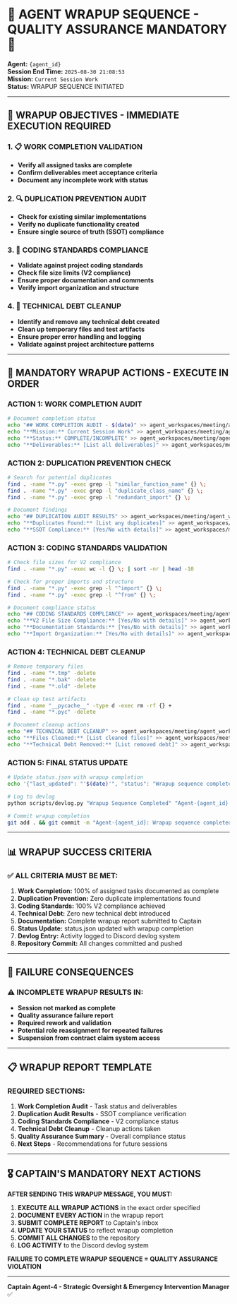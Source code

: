 # 🚨 **AGENT WRAPUP SEQUENCE - QUALITY ASSURANCE MANDATORY** 🚨

**Agent:** `{agent_id}`  
**Session End Time:** `2025-08-30 21:08:53`  
**Mission:** `Current Session Work`  
**Status:** WRAPUP SEQUENCE INITIATED  

---

## 🎯 **WRAPUP OBJECTIVES - IMMEDIATE EXECUTION REQUIRED**

### **1. 📋 WORK COMPLETION VALIDATION**
- **Verify all assigned tasks are complete**
- **Confirm deliverables meet acceptance criteria**
- **Document any incomplete work with status**

### **2. 🔍 DUPLICATION PREVENTION AUDIT**
- **Check for existing similar implementations**
- **Verify no duplicate functionality created**
- **Ensure single source of truth (SSOT) compliance**

### **3. 📏 CODING STANDARDS COMPLIANCE**
- **Validate against project coding standards**
- **Check file size limits (V2 compliance)**
- **Ensure proper documentation and comments**
- **Verify import organization and structure**

### **4. 🧹 TECHNICAL DEBT CLEANUP**
- **Identify and remove any technical debt created**
- **Clean up temporary files and test artifacts**
- **Ensure proper error handling and logging**
- **Validate against project architecture patterns**

---

## 🚨 **MANDATORY WRAPUP ACTIONS - EXECUTE IN ORDER**

### **ACTION 1: WORK COMPLETION AUDIT**
```bash
# Document completion status
echo "## WORK COMPLETION AUDIT - $(date)" >> agent_workspaces/meeting/agent_workspaces/Agent-4/inbox/AGENT_{agent_id}_WRAPUP_REPORT.md
echo "**Mission:** Current Session Work" >> agent_workspaces/meeting/agent_workspaces/Agent-4/inbox/AGENT_{agent_id}_WRAPUP_REPORT.md
echo "**Status:** COMPLETE/INCOMPLETE" >> agent_workspaces/meeting/agent_workspaces/Agent-4/inbox/AGENT_{agent_id}_WRUPUP_REPORT.md
echo "**Deliverables:** [List all deliverables]" >> agent_workspaces/meeting/agent_workspaces/Agent-4/inbox/AGENT_{agent_id}_WRAPUP_REPORT.md
```

### **ACTION 2: DUPLICATION PREVENTION CHECK**
```bash
# Search for potential duplicates
find . -name "*.py" -exec grep -l "similar_function_name" {} \;
find . -name "*.py" -exec grep -l "duplicate_class_name" {} \;
find . -name "*.py" -exec grep -l "redundant_import" {} \;

# Document findings
echo "## DUPLICATION AUDIT RESULTS" >> agent_workspaces/meeting/agent_workspaces/Agent-4/inbox/AGENT_{agent_id}_WRAPUP_REPORT.md
echo "**Duplicates Found:** [List any duplicates]" >> agent_workspaces/meeting/agent_workspaces/Agent-4/inbox/Agent_{agent_id}_WRAPUP_REPORT.md
echo "**SSOT Compliance:** [Yes/No with details]" >> agent_workspaces/meeting/agent_workspaces/Agent-4/inbox/AGENT_{agent_id}_WRAPUP_REPORT.md
```

### **ACTION 3: CODING STANDARDS VALIDATION**
```bash
# Check file sizes for V2 compliance
find . -name "*.py" -exec wc -l {} \; | sort -nr | head -10

# Check for proper imports and structure
find . -name "*.py" -exec grep -l "^import" {} \;
find . -name "*.py" -exec grep -l "^from" {} \;

# Document compliance status
echo "## CODING STANDARDS COMPLIANCE" >> agent_workspaces/meeting/agent_workspaces/Agent-4/inbox/AGENT_{agent_id}_WRAPUP_REPORT.md
echo "**V2 File Size Compliance:** [Yes/No with details]" >> agent_workspaces/meeting/agent_workspaces/Agent-4/inbox/AGENT_{agent_id}_WRAPUP_REPORT.md
echo "**Documentation Standards:** [Yes/No with details]" >> agent_workspaces/meeting/agent_workspaces/Agent-4/inbox/AGENT_{agent_id}_WRAPUP_REPORT.md
echo "**Import Organization:** [Yes/No with details]" >> agent_workspaces/meeting/agent_workspaces/Agent-4/inbox/AGENT_{agent_id}_WRAPUP_REPORT.md
```

### **ACTION 4: TECHNICAL DEBT CLEANUP**
```bash
# Remove temporary files
find . -name "*.tmp" -delete
find . -name "*.bak" -delete
find . -name "*.old" -delete

# Clean up test artifacts
find . -name "__pycache__" -type d -exec rm -rf {} +
find . -name "*.pyc" -delete

# Document cleanup actions
echo "## TECHNICAL DEBT CLEANUP" >> agent_workspaces/meeting/agent_workspaces/Agent-4/inbox/AGENT_{agent_id}_WRAPUP_REPORT.md
echo "**Files Cleaned:** [List cleaned files]" >> agent_workspaces/meeting/agent_workspaces/Agent-4/inbox/AGENT_{agent_id}_WRAPUP_REPORT.md
echo "**Technical Debt Removed:** [List removed debt]" >> agent_workspaces/meeting/agent_workspaces/Agent-4/inbox/Agent_{agent_id}_WRAPUP_REPORT.md
```

### **ACTION 5: FINAL STATUS UPDATE**
```bash
# Update status.json with wrapup completion
echo '{"last_updated": "'$(date)'", "status": "Wrapup sequence completed", "fsm_state": "completed", "mission": "Current Session Work", "wrapup_status": "complete"}' > status.json

# Log to devlog
python scripts/devlog.py "Wrapup Sequence Completed" "Agent-{agent_id} completed wrapup sequence for Current Session Work. All quality checks passed."

# Commit wrapup completion
git add . && git commit -m "Agent-{agent_id}: Wrapup sequence completed for Current Session Work - Quality assurance validated" && git push
```

---

## 📊 **WRAPUP SUCCESS CRITERIA**

### **✅ ALL CRITERIA MUST BE MET:**

1. **Work Completion:** 100% of assigned tasks documented as complete
2. **Duplication Prevention:** Zero duplicate implementations found
3. **Coding Standards:** 100% V2 compliance achieved
4. **Technical Debt:** Zero new technical debt introduced
5. **Documentation:** Complete wrapup report submitted to Captain
6. **Status Update:** status.json updated with wrapup completion
7. **Devlog Entry:** Activity logged to Discord devlog system
8. **Repository Commit:** All changes committed and pushed

---

## 🚨 **FAILURE CONSEQUENCES**

### **⚠️ INCOMPLETE WRAPUP RESULTS IN:**
- **Session not marked as complete**
- **Quality assurance failure report**
- **Required rework and validation**
- **Potential role reassignment for repeated failures**
- **Suspension from contract claim system access**

---

## 📋 **WRAPUP REPORT TEMPLATE**

### **REQUIRED SECTIONS:**
1. **Work Completion Audit** - Task status and deliverables
2. **Duplication Audit Results** - SSOT compliance verification
3. **Coding Standards Compliance** - V2 compliance status
4. **Technical Debt Cleanup** - Cleanup actions taken
5. **Quality Assurance Summary** - Overall compliance status
6. **Next Steps** - Recommendations for future sessions

---

## 🎖️ **CAPTAIN'S MANDATORY NEXT ACTIONS**

**AFTER SENDING THIS WRAPUP MESSAGE, YOU MUST:**

1. **EXECUTE ALL WRAPUP ACTIONS** in the exact order specified
2. **DOCUMENT EVERY ACTION** in the wrapup report
3. **SUBMIT COMPLETE REPORT** to Captain's inbox
4. **UPDATE YOUR STATUS** to reflect wrapup completion
5. **COMMIT ALL CHANGES** to the repository
6. **LOG ACTIVITY** to the Discord devlog system

**FAILURE TO COMPLETE WRAPUP SEQUENCE = QUALITY ASSURANCE VIOLATION**

---

**Captain Agent-4 - Strategic Oversight & Emergency Intervention Manager** ✅
